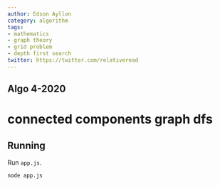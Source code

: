 ```yaml
---
author: Edson Ayllon
category: algorithm
tags: 
- mathematics
- graph theory
- grid problem
- depth first search
twitter: https://twitter.com/relativeread
---
```


## Algo 4-2020


# connected components graph dfs
 
## Running

Run `app.js`.

```
node app.js
```